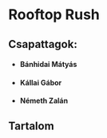 # Rooftop Rush
## Csapattagok:
- #### Bánhidai Mátyás
- #### Kállai Gábor
- #### Németh Zalán

## Tartalom
